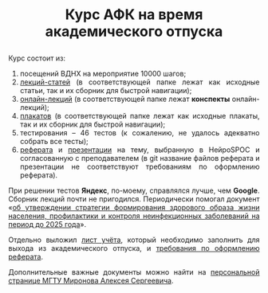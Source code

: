 # <p align="center">Курс АФК на время академического отпуска</p>

<p align="justify">Курс состоит из:</p>
<ol>
  <li align="justify">посещений ВДНХ на мероприятие 10000 шагов;</li>
  <li align="justify"><a href="https://github.com/drondragons/AFK/blob/main/AFK_lections">лекций-статей</a> (в соответствующей папке лежат как исходные статьи, так и их сборник для быстрой навигации);</li>
  <li align="justify"><a href="https://github.com/drondragons/AFK/tree/main/web_AFK_lections">онлайн-лекций</a> (в соответствующей папке лежат <strong>конспекты</strong> онлайн-лекций);</li>
  <li align="justify"><a href="https://github.com/drondragons/AFK/blob/main/AFK_posters">плакатов</a> (в соответствующей папке лежат как исходные плакаты, так и их сборник для быстрой навигации);</li>
  <li align="justify">тестирования &ndash; 46 тестов (к сожалению, не удалось адекватно собрать все тесты);</li>
  <li align="justify"><a href="https://github.com/drondragons/AFK/blob/main/AFK_report/report/%D0%92%D0%BD%D0%B8%D0%BC%D0%B0%D0%BD%D0%B8%D0%B5_%D0%B5%D0%B3%D0%BE_%D0%B2%D0%B8%D0%B4%D1%8B_%D1%83%D1%81%D0%BB%D0%BE%D0%B2%D0%B8%D1%8F_%D1%80%D0%B0%D0%B7%D0%B2%D0%B8%D1%82%D0%B8%D1%8F.pdf">реферата</a> и <a href="https://github.com/drondragons/AFK/blob/main/AFK_report/presentation/%D0%92%D0%BD%D0%B8%D0%BC%D0%B0%D0%BD%D0%B8%D0%B5_%D0%B5%D0%B3%D0%BE_%D0%B2%D0%B8%D0%B4%D1%8B_%D1%83%D1%81%D0%BB%D0%BE%D0%B2%D0%B8%D1%8F_%D1%80%D0%B0%D0%B7%D0%B2%D0%B8%D1%82%D0%B8%D1%8F_%D0%BF%D1%80%D0%B5%D0%B7%D0%B5%D0%BD%D1%82%D0%B0%D1%86%D0%B8%D1%8F.pdf">презентации</a> на тему, выбранную в НейроSPOC и согласованную с преподавателем (в git название файлов реферата и презентации не соответствуют требованиям по оформлению реферата).</li>
</ol>

<p align="justify">При решении тестов <strong>Яндекс</strong>, по-моему, справлялся лучше, чем <strong>Google</strong>. Сборник лекций почти не пригодился. Периодически помогал документ &laquo;<a href="https://docs.cntd.ru/document/564215449?marker=6500IL">об утверждении стратегии формирования здорового образа жизни населения, профилактики и контроля неинфекционных заболеваний на период до 2025 года</a>&raquo;.</p>

<p align="justify">Отдельно выложил <a href="https://github.com/drondragons/AFK/blob/main/AFK_documents/%D0%9B%D0%B8%D1%81%D1%82_%D1%83%D1%87%D1%91%D1%82%D0%B0_%D0%B2%D1%8B%D0%BF%D0%BE%D0%BB%D0%BD%D0%B5%D0%BD%D0%BD%D1%8B%D1%85_%D0%B7%D0%B0%D0%B4%D0%B0%D0%BD%D0%B8%D0%B9.pdf">лист учёта</a>, который необходимо заполнить для выхода из академического отпуска, и <a href="https://github.com/drondragons/AFK/blob/main/AFK_documents/%D0%A2%D1%80%D0%B5%D0%B1%D0%BE%D0%B2%D0%B0%D0%BD%D0%B8%D1%8F_%D0%BA_%D0%BE%D1%84%D0%BE%D1%80%D0%BC%D0%BB%D0%B5%D0%BD%D0%B8%D1%8E_%D1%80%D0%B5%D1%84%D0%B5%D1%80%D0%B0%D1%82%D0%B0.pdf">требования по оформлению реферата</a>.</p>

<p align="justify">Дополнительные важные документы можно найти на <a href="http://wwv.bmstu.ru/ps/~amironov/fileman/ls/">персональной странице МГТУ Миронова Алексея Сергеевича</a>.</p>
